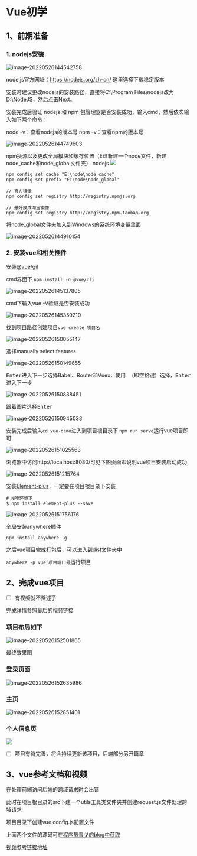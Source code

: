 # Vue初学

## 1、前期准备

### 1. nodejs安装

![image-20220526144542758](https://www.milho.top/blog/image-20220526144542758.png)

node.js官方网址：https://nodejs.org/zh-cn/ 这里选择下载稳定版本

安装时建议更改nodejs的安装路径，直接将C:\Program Files\nodejs改为D:\NodeJS，然后点击Next。

安装完成后验证 nodejs 和 npm 包管理器是否安装成功，输入cmd，然后依次输入如下两个命令：

node -v：查看nodejs的版本号
npm -v：查看npm的版本号

![image-20220526144749603](https://www.milho.top/blog/image-20220526144749603.png)

<!-- more -->

npm换源以及更改全局模块和缓存位置（E盘新建一个node文件，新建node_cache和node_global文件夹）
nodejs
![](https://www.milho.top/blog/image-20220523235648005.png)

```shell
npm config set cache "E:\node\node_cache"
npm config set prefix "E:\node\node_global"

// 官方镜像
npm config set registry http://registry.npmjs.org

// 最好换成淘宝镜像
npm config set registry http://registry.npm.taobao.org
```

将node_global文件夹加入到Windows的系统环境变量里面

![image-20220526144910154](https://www.milho.top/blog/image-20220526144910154.png)



### 2. 安装vue和相关插件

[安装@vue/gil](https://cli.vuejs.org/zh/)

cmd界面下 `npm install -g @vue/cli`

![image-20220526145137805](https://www.milho.top/blog/image-20220526145137805.png)

cmd下输入vue -V验证是否安装成功

![image-20220526145359210](https://www.milho.top/blog/image-20220526145359210.png)

找到项目路径创建项目`vue create 项目名`

![image-20220526150055147](https://www.milho.top/blog/image-20220526150055147.png)

选择manually select features

![image-20220526150149655](C:\Users\Administrator\AppData\Roaming\Typora\typora-user-images\image-20220526150149655.png)

<kbd>Enter</kbd>进入下一步选择Babel、Router和Vuex，使用<kbd> </kbd>（即空格键）选择，<kbd>Enter</kbd>进入下一步

![image-20220526150838451](https://www.milho.top/blog/image-20220526150838451.png)

跟着图片选择<kbd>Enter</kbd>

![image-20220526150945033](https://www.milho.top/blog/image-20220526150945033.png)

安装完成后输入`cd vue-demo`进入到项目根目录下 `npm run serve`运行vue项目即可

![image-20220526151025563](https://www.milho.top/blog/image-20220526151025563.png)

浏览器中访问http://localhost:8080/可见下图页面即说明vue项目安装启动成功

![image-20220526151215764](https://www.milho.top/blog/image-20220526151215764.png)

安装[Element-plus](https://element-plus.gitee.io/zh-CN/guide/installation.html)，一定要在项目根目录下安装

```shell
# NPM环境下
$ npm install element-plus --save
```

![image-20220526151756176](https://www.milho.top/blog/image-20220526151756176.png)

全局安装anywhere插件 

`npm install anywhere -g`

之后vue项目完成打包后，可以进入到dist文件夹中

`anywhere -p vue 项目端口号`运行项目



## 2、完成vue项目

- [ ] 有视频就不赘述了

完成详情参照最后的视频链接 

### 项目布局如下

![image-20220526152501865](https://www.milho.top/blog/image-20220526152501865.png)

最终效果图

### 登录页面

![image-20220526152635986](https://www.milho.top/blog/image-20220526152635986.png)

### 主页

![image-20220526152851401](https://www.milho.top/blog/image-20220526152851401.png)

### 个人信息页

![](https://www.milho.top/blog/image-20220526152957551.png)

- [ ] 项目有待完善，将会持续更新该项目，后端部分另开篇章

## 3、vue参考文档和视频

在处理前端访问后端的跨域请求时会出错

此时在项目根目录的src下建一个utils工具类文件夹并创建request.js文件处理跨域请求

项目目录下创建vue.config.js配置文件

上面两个文件的源码可在[程序员青戈的blog中获取](https://blog.csdn.net/xqnode/article/details/118325868?spm=1001.2014.3001.5501)

[视频参考链接地址](https://www.bilibili.com/video/BV14y4y1M7Nc?p=1)

